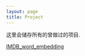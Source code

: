 ```yaml
---
layout: page
title: Project
---
```


这里会储存所有的曾做过的项目.

<a href="https://nbviewer.jupyter.org/urls/michaeltaoma.github.io/assets/notebook/imdb_word_embedding.ipynb">IMDB_word_embedding</a>

